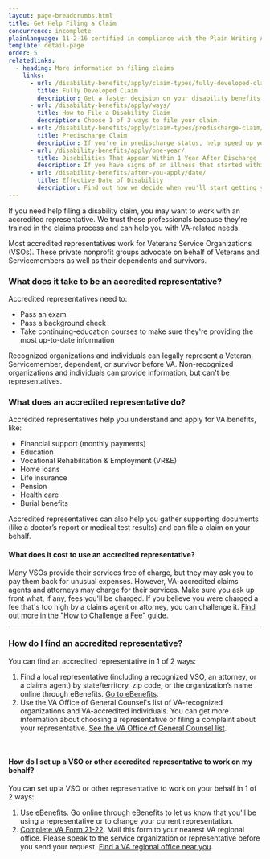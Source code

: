 ```yaml
---
layout: page-breadcrumbs.html
title: Get Help Filing a Claim
concurrence: incomplete
plainlanguage: 11-2-16 certified in compliance with the Plain Writing Act
template: detail-page
order: 5
relatedlinks:
  - heading: More information on filing claims
    links:
      - url: /disability-benefits/apply/claim-types/fully-developed-claim/
        title: Fully Developed Claim
        description: Get a faster decision on your disability benefits claim by sending in all the evidence (supporting documents) you have—or can easily get—when you file your claim.
      - url: /disability-benefits/apply/ways/
        title: How to File a Disability Claim
        description: Choose 1 of 3 ways to file your claim.
      - url: /disability-benefits/apply/claim-types/predischarge-claim/
        title: Predischarge Claim
        description: If you're in predischarge status, help speed up your claim decision by filing a claim for disability benefits up to 180 days before leaving the military.
      - url: /disability-benefits/apply/one-year/
        title: Disabilities That Appear Within 1 Year After Discharge
        description: If you have signs of an illness that started within 1 year after you were discharged from active-duty service, find out if your illness qualifies you for disability benefits.
      - url: /disability-benefits/after-you-apply/date/
        title: Effective Date of Disability
        description: Find out how we decide when you'll start getting your disability benefits if we approve your claim.
---
```


<div class="va-introtext">

If you need help filing a disability claim, you may want to work with an accredited representative. We trust these professionals because they're trained in the claims process and can help you with VA-related needs.

Most accredited representatives work for Veterans Service Organizations (VSOs). These private nonprofit groups advocate on behalf of Veterans and Servicemembers as well as their dependents and survivors. 

</div>

<div class="feature" markdown="0">

### What does it take to be an accredited representative?
Accredited representatives need to:
  - Pass an exam
  - Pass a background check
  - Take continuing-education courses to make sure they're providing the most up-to-date information

Recognized organizations and individuals can legally represent a Veteran, Servicemember, dependent, or survivor before VA. Non-recognized organizations and individuals can provide information, but can't be representatives.
</div>

### What does an accredited representative do?

Accredited representatives help you understand and apply for VA benefits, like:

- Financial support (monthly payments)
- Education
- Vocational Rehabilitation & Employment (VR&E)
- Home loans
- Life insurance
- Pension
- Health care
- Burial benefits

Accredited representatives can also help you gather supporting documents (like a doctor’s report or medical test results) and can file a claim on your behalf.

#### What does it cost to use an accredited representative?

Many VSOs provide their services free of charge, but they may ask you to pay them back for unusual expenses. However, VA-accredited claims agents and attorneys may charge for their services. Make sure you ask up front what, if any, fees you'll be charged. If you believe you were charged a fee that's too high by a claims agent or attorney, you can challenge it. [Find out more in the "How to Challenge a Fee" guide](http://www.va.gov/OGC/docs/Accred/HowtoChallengeaFee.pdf).

-----

### How do I find an accredited representative?

You can find an accredited representative in 1 of 2 ways:

1. Find a local representative (including a recognized VSO, an attorney, or a claims agent) by state/territory, zip code, or the organization’s name online through eBenefits. [Go to eBenefits](https://www.ebenefits.va.gov/ebenefits/vso-search).
2. Use the VA Office of General Counsel's list of VA-recognized organizations and VA-accredited individuals. You can get more information about choosing a representative or filing a complaint about your representative. [See the VA Office of General Counsel list](http://www.va.gov/ogc/accreditation.asp).

<br>

#### How do I set up a VSO or other accredited representative to work on my behalf?

You can set up a VSO or other representative to work on your behalf in 1 of 2 ways:

1. [Use eBenefits](https://www.ebenefits.va.gov/ebenefits/about/feature?feature=disability-compensation). Go online through eBenefits to let us know that you'll be using a representative or to change your current representation.
2. [Complete VA Form 21-22](http://www.vba.va.gov/pubs/forms/VBA-21-22-ARE.pdf). Mail this form to your nearest VA regional office. Please speak to the service organization or representative before you send your request. [Find a VA regional office near you](http://www.benefits.va.gov/benefits/offices.asp).
